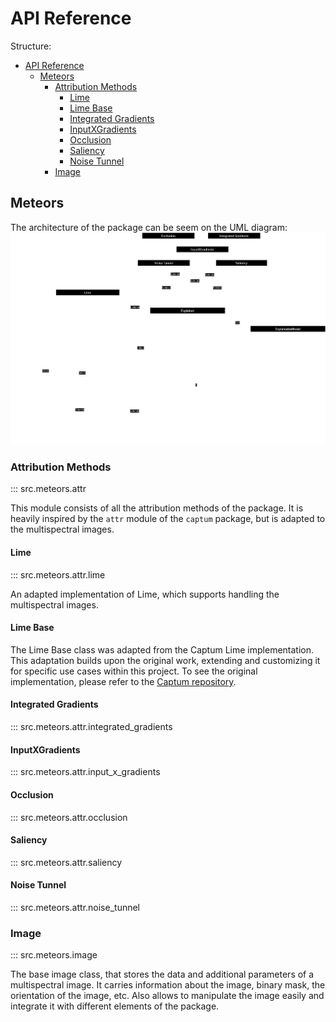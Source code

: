 # API Reference

Structure:

- [API Reference](#api-reference)
  - [Meteors](#meteors)
    - [Attribution Methods](#attribution-methods)
      - [Lime](#lime)
      - [Lime Base](#lime-base)
      - [Integrated Gradients](#integrated-gradients)
      - [InputXGradients](#inputxgradients)
      - [Occlusion](#occlusion)
      - [Saliency](#saliency)
      - [Noise Tunnel](#noise-tunnel)
    - [Image](#image)

## Meteors

The architecture of the package can be seem on the UML diagram:
![UML diagram of package structure](./img/UML-attribution-methods.png)

### Attribution Methods

::: src.meteors.attr

This module consists of all the attribution methods of the package. It is heavily inspired by the `attr` module of the `captum` package, but is adapted to the multispectral images.

#### Lime

::: src.meteors.attr.lime

An adapted implementation of Lime, which supports handling the multispectral images.

#### Lime Base

The Lime Base class was adapted from the Captum Lime implementation. This adaptation builds upon the original work, extending and customizing it for specific use cases within this project. To see the original implementation, please refer to the [Captum repository](https://captum.ai/api/_modules/captum/attr/_core/lime.html#LimeBase).

#### Integrated Gradients

::: src.meteors.attr.integrated_gradients

#### InputXGradients

::: src.meteors.attr.input_x_gradients

#### Occlusion

::: src.meteors.attr.occlusion

#### Saliency

::: src.meteors.attr.saliency

#### Noise Tunnel

::: src.meteors.attr.noise_tunnel

### Image

::: src.meteors.image

The base image class, that stores the data and additional parameters of a multispectral image. It carries information about the image, binary mask, the orientation of the image, etc. Also allows to manipulate the image easily and integrate it with different elements of the package.
